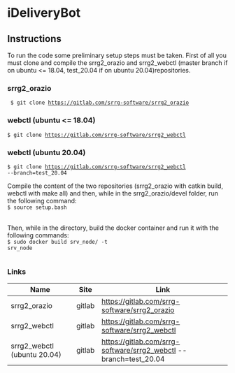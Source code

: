 # iDeliveryBot



## Instructions
To run the code some preliminary setup steps must be taken. First of all you must clone and compile the srrg2_orazio and srrg2_webctl (master branch if on ubuntu <= 18.04, test_20.04 if on ubuntu 20.04)repositories.

### srrg2_orazio
<code> \$ git clone https://gitlab.com/srrg-software/srrg2_orazio </code>

### webctl (ubuntu <= 18.04)
<code>\$ git clone https://gitlab.com/srrg-software/srrg2_webctl </code>

### webctl (ubuntu 20.04)
<code>\$ git clone https://gitlab.com/srrg-software/srrg2_webctl --branch=test_20.04</code>

Compile the content of the two repositories (srrg2_orazio with catkin build, webctl with make all) and then, while in the srrg2_orazio/devel folder, run the following command:
<br> <code>\$ source setup.bash </code> <br>

Then, while in the directory, build the docker container and run it with the following commands: <br>
<code>\$ sudo docker build srv_node/ -t srv_node <br> </code>



### Links

| Name | Site | Link |
|------|------|------|
| srrg2_orazio | gitlab |  https://gitlab.com/srrg-software/srrg2_orazio 
| srrg2_webctl | gitlab |  https://gitlab.com/srrg-software/srrg2_webctl  |
srrg2_webctl (ubuntu 20.04) | gitlab | https://gitlab.com/srrg-software/srrg2_webctl --branch=test_20.04 